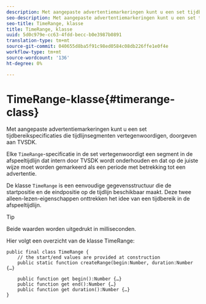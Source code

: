 ```yaml
---
description: Met aangepaste advertentiemarkeringen kunt u een set tijdbereikspecificaties die tijdlijnsegmenten vertegenwoordigen, doorgeven aan TVSDK.
seo-description: Met aangepaste advertentiemarkeringen kunt u een set tijdbereikspecificaties die tijdlijnsegmenten vertegenwoordigen, doorgeven aan TVSDK.
seo-title: TimeRange, klasse
title: TimeRange, klasse
uuid: 5d0c979e-cc63-4fdd-becc-b0e3987b0891
translation-type: tm+mt
source-git-commit: 040655d8ba5f91c98ed0584c08db226ffe1e0f4e
workflow-type: tm+mt
source-wordcount: '136'
ht-degree: 0%

---
```



# TimeRange-klasse{#timerange-class}

Met aangepaste advertentiemarkeringen kunt u een set tijdbereikspecificaties die tijdlijnsegmenten vertegenwoordigen, doorgeven aan TVSDK.

<!--<a id="section_42EB6D62627A424ABA250E3246EFEFC3"></a>-->

Elke `TimeRange`-specificatie in de set vertegenwoordigt een segment in de afspeeltijdlijn dat intern door TVSDK wordt onderhouden en dat op de juiste wijze moet worden gemarkeerd als een periode met betrekking tot een advertentie.

De klasse `TimeRange` is een eenvoudige gegevensstructuur die de startpositie en de eindpositie op de tijdlijn beschikbaar maakt. Deze twee alleen-lezen-eigenschappen onttrekken het idee van een tijdbereik in de afspeeltijdlijn.

>[!TIP]
>
>Beide waarden worden uitgedrukt in milliseconden.

Hier volgt een overzicht van de klasse TimeRange:

```
public final class TimeRange {
    // the start/end values are provided at construction 
    public static function createRange(begin:Number, duration:Number {…}
 
    public function get begin():Number {…}
    public function get end():Number {…}
    public function get duration():Number {…}
}
```


